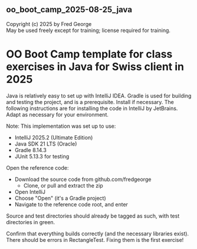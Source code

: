 ## oo_boot_camp_2025-08-25_java

Copyright (c) 2025 by Fred George  
May be used freely except for training; license required for training.

# OO Boot Camp template for class exercises in Java for Swiss client in 2025

Java is relatively easy to set up with IntelliJ IDEA. 
Gradle is used for building and testing the project, and is a 
prerequisite. Install if necessary.
The following instructions are for installing the code 
in IntelliJ by JetBrains. 
Adapt as necessary for your environment.

Note: This implementation was set up to use:

- IntelliJ 2025.2 (Ultimate Edition)
- Java SDK 21 LTS (Oracle)
- Gradle 8.14.3
- JUnit 5.13.3 for testing

Open the reference code:

- Download the source code from github.com/fredgeorge
    - Clone, or pull and extract the zip
- Open IntelliJ
- Choose "Open" (it's a Gradle project)
- Navigate to the reference code root, and enter

Source and test directories should already be tagged as such,
with test directories in green.

Confirm that everything builds correctly (and the necessary libraries exist).
There should be errors in RectangleTest. 
Fixing them is the first exercise!
